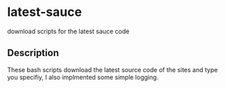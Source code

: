 # latest-sauce
download scripts for the latest sauce code
## Description 
These bash scripts download the latest source code of the sites and type you specifiy, I also implmented some simple logging.
